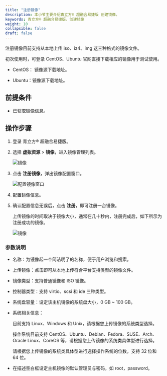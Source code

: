 ```yaml
---
title: "注册镜像"
description: 本小节主要介绍青立方® 超融合易捷版 创建镜像。 
keywords: 青立方® 超融合易捷版，创建镜像
weight: 10
collapsible: false
draft: false
---
```


注册镜像目前支持从本地上传 iso、iz4、img 这三种格式的镜像文件。

初次使用时，可登录 CentOS、Ubuntu 官网直接下载相应的镜像用于测试使用。

- CentOS： 镜像源下载地址。

- Ubuntu：镜像源下载地址。

## 前提条件

- 已获取镜像信息。

## 操作步骤

1. 登录 青立方® 超融合易捷版。
2. 选择 **虚拟资源** > **镜像**，进入镜像管理列表。

   ![镜像](../../../_images/image_list.png)

3. 点击 **注册镜像**，弹出镜像配置窗口。
   
   ![配置镜像窗口](../../../_images/config_image.png)

4. 配置镜像信息。

5. 确认配置信息无误后，点击 **注册**，即可注册一台镜像。
   
   上传镜像的时间取决于镜像大小，通常在几十秒内，注册完成后，如下所示为注册成功的镜像。

   ![镜像](../../../_images/config_image2.png)

### 参数说明

- 名称：为镜像起一个简洁明了的名称，便于用户浏览和搜索。

- 上传镜像：点击即可从本地上传符合平台支持类型的镜像文件。

- 镜像类型：支持普通镜像和 ISO 镜像。

- 控制器类型：支持 virtio、scsi 和 ide 三种类型。

- 系统盘容量：设定该主机镜像的系统盘大小，0 GB ~ 100 GB。

- 系统相关信息：

  目前支持 Linux、Windows 和 Unix，请根据您上传镜像的系统类型选择。

  操作系统目前支持 CentOS、Ubuntu、Debian、Fedora、SUSE、Arch、Oracle Linux、CoreOS 等，请根据您上传镜像的系统类具体型进行选择。

  请根据您上传镜像的系统类具体型进行选择操作系统的位数，支持 32 位和 64 位。

- 在描述空白框设定主机镜像的默认管理员与密码，如 root，password。
